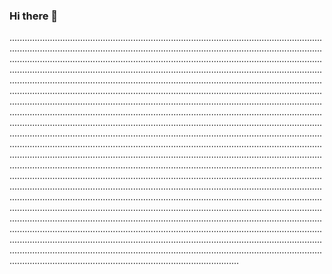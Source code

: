 ### Hi there 👋

.......................................................................................................................................................................................................................................................................................................................................................................................................................................................................................................................................................................................................................................................................................................................................................................................................................................................................................................................................................................................................................................................................................................................................................................................................................................................................................................................................................................................................................................................................................................................................................................................................................................................................................................................................................................................................................................................................................................................................................................................................................................................................................................................................................................................................................................................................................................................................................................................................................................................................................................................................................................................................................................................................................................................................................................................................